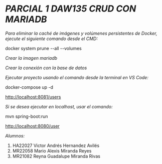 # *PARCIAL 1 DAW135 CRUD CON MARIADB*

*Para eliminar la caché de imágenes y volúmenes persistentes de Docker, ejecute el siguiente comando desde el CMD:*

docker system prune --all --volumes

*Crear la imagen mariadb*

*Crear la conexión con la base de datos*

*Ejecutar proyecto usando el comando desde la terminal en VS Code:*

docker-compose up -d

[http://localhost:8081/users](http://localhost:8081/users)

*Si se desea ejecutar en localhost, usar el comando:*

mvn spring-boot:run

[http://localhost:8080/user](http://localhost:8080/users)

*Alumnos:*
1. HA22027 Victor Andrés Hernandez Avilés
2. MR22058 Mario Alexis Miranda Reyes
3. MR21082 Reyna Guadalupe Miranda Rivas
